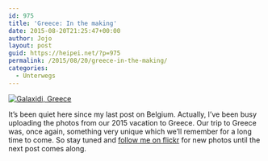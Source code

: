 ```yaml
---
id: 975
title: 'Greece: In the making'
date: 2015-08-20T21:25:47+00:00
author: Jojo
layout: post
guid: https://heipei.net/?p=975
permalink: /2015/08/20/greece-in-the-making/
categories:
  - Unterwegs
---
```

<div class="img aligncenter">
  <a href="https://www.flickr.com/photos/heipei/20400966920/in/photostream" title="Galaxidi, Greece"><img src="https://farm6.staticflickr.com/5685/20400966920_4807fea844_b.jpg" alt="Galaxidi, Greece" /></a>
</div>

It&#8217;s been quiet here since my last post on Belgium. Actually, I&#8217;ve been busy uploading the photos from our 2015 vacation to Greece. Our trip to Greece was, once again, something very unique which we&#8217;ll remember for a long time to come. So stay tuned and [follow me on flickr](http://flickr.com/photos/heipei/) for new photos until the next post comes along.
